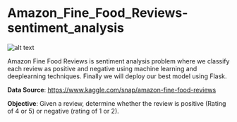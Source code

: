 # Amazon_Fine_Food_Reviews-sentiment_analysis

![alt text](https://github.com/arunm8489/Amazon_Fine_Food_Reviews-sentiment_analysis/blob/master/img/food.jpeg)

Amazon Fine Food Reviews is sentiment analysis problem where we classify each review as positive and negative using machine learning and deeplearning techniques. Finally we will deploy our best model using Flask.

**Data Source**: https://www.kaggle.com/snap/amazon-fine-food-reviews

**Objective**: Given a review, determine whether the review is positive (Rating of 4 or 5) or negative (rating of 1 or 2).
